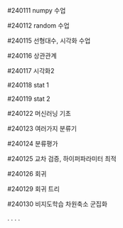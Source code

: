 #240111 numpy 수업

#240112 random 수업

#240115 선형대수, 시각화 수업

#240116 상관관계

#240117 시각화2

#240118 stat 1

#240119 stat 2

#240122 머신러닝 기초

#240123 여러가지 분류기

#240124 분류평가

#240125 교차 검증, 하이퍼파라미터 최적

#240126 회귀

#240129 회귀 트리

#240130 비지도학습 차원축소 군집화

.
.
.
.

